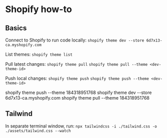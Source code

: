 # Shopify how-to

## Basics

Connect to Shopify to run code locally:
`shopify theme dev --store 6d7x13-ca.myshopify.com`

List themes:
`shopify theme list`

Pull latest changes:
`shopify theme pull`
`shopify theme pull --theme <dev-theme-id>`

Push local changes:
`shopify theme push`
`shopify theme push --theme <dev-theme-id>`

shopify theme push --theme 184318951768
shopify theme dev --store 6d7x13-ca.myshopify.com
shopify theme pull --theme 184318951768

## Tailwind
In separate terminal window, run:
`npx tailwindcss -i ./tailwind.css -o ./assets/tailwind.css --watch`